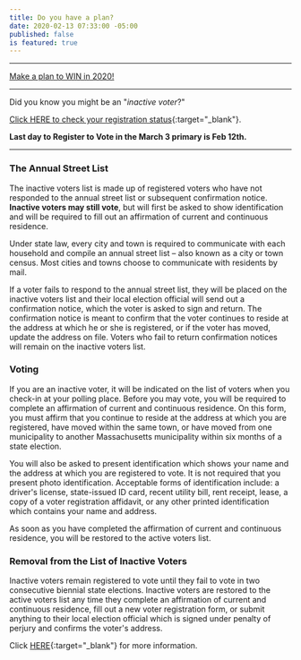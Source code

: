 ```yaml
---
title: Do you have a plan?
date: 2020-02-13 07:33:00 -05:00
published: false
is featured: true
---
```


---  

[Make a plan to WIN in 2020!](http://www.indivisibleacton.org/general-information/election-2020.html)  


---  

Did you know you might be an "*inactive voter*?"

[Click HERE to check your registration status](https://www.sec.state.ma.us/voterregistrationsearch/myvoterregstatus.aspx){:target="_blank"}.

**Last day to Register to Vote in the March 3 primary is Feb 12th.**

---

### The Annual Street List

The inactive voters list is made up of registered voters who have not responded to the annual street list or subsequent confirmation notice. **Inactive voters may still vote**, but will first be asked to show identification and will be required to fill out an affirmation of current and continuous residence.

Under state law, every city and town is required to communicate with each household and compile an annual street list – also known as a city or town census. Most cities and towns choose to communicate with residents by mail.

If a voter fails to respond to the annual street list, they will be placed on the inactive voters list and their local election official will send out a confirmation notice, which the voter is asked to sign and return. The confirmation notice is meant to confirm that the voter continues to reside at the address at which he or she is registered, or if the voter has moved, update the address on file. Voters who fail to return confirmation notices will remain on the inactive voters list.

### Voting

If you are an inactive voter, it will be indicated on the list of voters when you check-in at your polling place. Before you may vote, you will be required to complete an affirmation of current and continuous residence. On this form, you must affirm that you continue to reside at the address at which you are registered, have moved within the same town, or have moved from one municipality to another Massachusetts municipality within six months of a state election.  

You will also be asked to present identification which shows your name and the address at which you are registered to vote. It is not required that you present photo identification. Acceptable forms of identification include: a driver's license, state-issued ID card, recent utility bill, rent receipt, lease, a copy of a voter registration affidavit, or any other printed identification which contains your name and address.  

As soon as you have completed the affirmation of current and continuous residence, you will be restored to the active voters list.  

### Removal from the List of Inactive Voters

Inactive voters remain registered to vote until they fail to vote in two consecutive biennial state elections. Inactive voters are restored to the active voters list any time they complete an affirmation of current and continuous residence, fill out a new voter registration form, or submit anything to their local election official which is signed under penalty of perjury and confirms the voter's address.  

Click [HERE](https://www.sec.state.ma.us/ele/eleidx.htm){:target="_blank"} for more information.